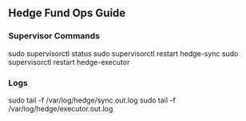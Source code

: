 ## Hedge Fund Ops Guide

### Supervisor Commands
sudo supervisorctl status
sudo supervisorctl restart hedge-sync
sudo supervisorctl restart hedge-executor

### Logs
sudo tail -f /var/log/hedge/sync.out.log
sudo tail -f /var/log/hedge/executor.out.log
